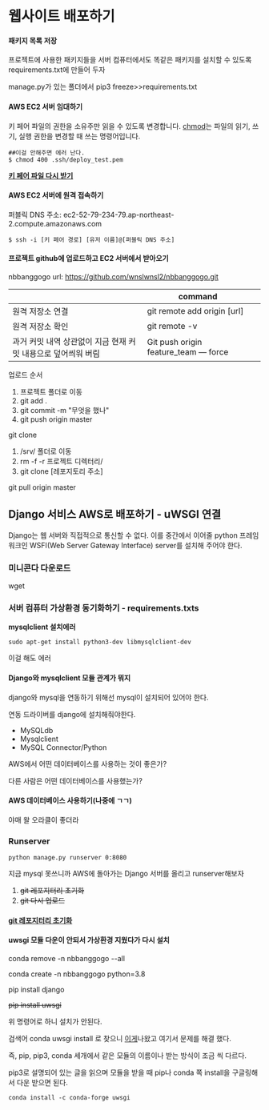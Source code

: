 # 웹사이트 배포하기

#### 패키지 목록 저장

프로젝트에 사용한 패키지들을 서버 컴퓨터에서도 똑같은 패키지를 설치할 수 있도록 requirements.txt에 만들어 두자

manage.py가 있는 폴더에서 pip3 freeze>>requirements.txt



#### AWS EC2 서버 임대하기

키 페어 파일의 권한을 소유주만 읽을 수 있도록 변경합니다. [chmod](http://www.incodom.kr/Linux/기본명령어/chmod)는 파일의 읽기, 쓰기, 실행 권한을 변경할 때 쓰는 명령어입니다.

```
##이걸 안해주면 에러 난다.
$ chmod 400 .ssh/deploy_test.pem
```



[**키 페어 파일 다시 받기**](https://blog.nuricloud.com/ec2-key-pair-%EB%B6%84%EC%8B%A4/)





#### AWS EC2 서버에 원격 접속하기

퍼블릭 DNS 주소: ec2-52-79-234-79.ap-northeast-2.compute.amazonaws.com

```
$ ssh -i [키 페어 경로] [유저 이름]@[퍼블릭 DNS 주소]
```





#### 프로젝트 github에 업로드하고 EC2 서버에서 받아오기



nbbanggogo url: https://github.com/wnslwnsl2/nbbanggogo.git

|                                                              | command                              |      |
| ------------------------------------------------------------ | ------------------------------------ | ---- |
| 원격 저장소 연결                                             | git remote add origin [url]          |      |
| 원격 저장소 확인                                             | git remote -v                        |      |
| 과거 커밋 내역 상관없이 지금 현재 커밋 내용으로 덮어씌워 버림 | Git push origin feature_team — force |      |

업로드 순서

1. 프로젝트 폴더로 이동
2. git add .
3. git commit -m "무엇을 했나"
4. git push origin master



git clone

1. /srv/ 폴더로 이동
2. rm -f -r 프로젝트 디렉터리/
3. git clone [레포지토리 주소]



git pull origin master



## Django 서비스 AWS로 배포하기 - uWSGI 연결

Django는 웹 서버와 직접적으로 통신할 수 없다. 이를 중간에서 이어줄 python 프레임워크인 WSFI(Web Server Gateway Interface) server를 설치해 주어야 한다.





### 미니콘다 다운로드

wget



### 서버 컴퓨터 가상환경 동기화하기 - requirements.txts

**mysqlclient 설치에러**

 `sudo apt-get install python3-dev libmysqlclient-dev`

이걸 해도 에러



#### Django와 mysqlclient 모듈 관계가 뭐지

django와 mysql을 연동하기 위해선 mysql이 설치되어 있어야 한다.

연동 드라이버를 django에 설치해줘야한다.

- MySQLdb
- Mysqlclient
- MySQL Connector/Python



AWS에서 어떤 데이터베이스를 사용하는 것이 좋은가?

다른 사람은 어떤 데이터베이스를 사용했는가?



#### AWS 데이터베이스 사용하기(나중에 ㄱㄱ)

야매 왈 오라클이 좋더라



### Runserver

`python manage.py runserver 0:8080`



지금 mysql 못쓰니까 AWS에 돌아가는 Django 서버를 올리고 runserver해보자

1. ~~git 레포지터리 초기화~~
2. ~~git 다시 업로드~~



#### [git 레포지터리 초기화](https://yoshikixdrum.tistory.com/200)



#### uwsgi 모듈 다운이 안되서 가상환경 지웠다가 다시 설치

conda remove -n nbbanggogo --all

conda create -n nbbanggogo python=3.8

pip install django

~~pip install uwsgi~~

위 명령어로 하니 설치가 안된다.

검색어 conda uwsgi install 로 찾으니 [이게](https://www.google.com/search?channel=fs&client=ubuntu&q=conda+uwsgi+install)나왔고 여기서 문제를 해결 했다.

즉, pip, pip3, conda 세개에서 같은 모듈의 이름이나 받는 방식이 조금 씩 다르다.

pip3로 설명되어 있는 글을 읽으며 모듈을 받을 때 pip나 conda 쪽 install을 구글링해서 다운 받으면 된다.

```
conda install -c conda-forge uwsgi  
```